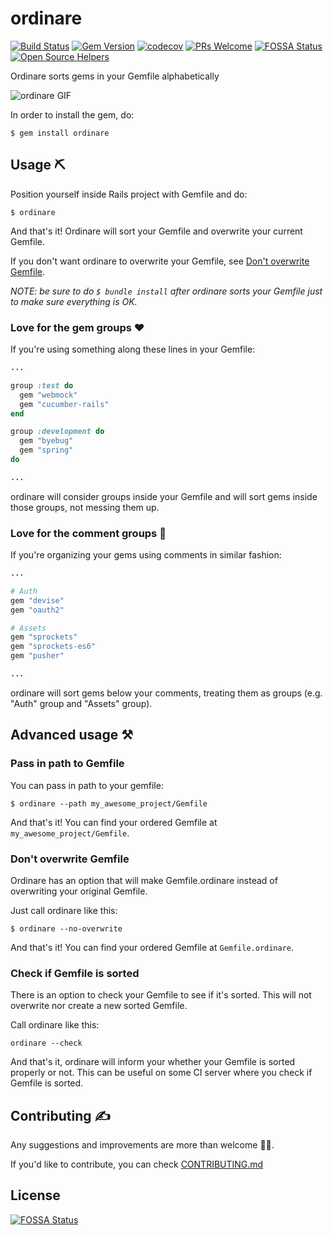 # ordinare

[![Build Status](https://semaphoreci.com/api/v1/nikolalsvk/ordinare/branches/master/shields_badge.svg)](https://semaphoreci.com/nikolalsvk/ordinare)
[![Gem Version](https://badge.fury.io/rb/ordinare.svg)](https://badge.fury.io/rb/ordinare)
[![codecov](https://codecov.io/gh/nikolalsvk/ordinare/branch/master/graph/badge.svg)](https://codecov.io/gh/nikolalsvk/ordinare)
[![PRs Welcome](https://img.shields.io/badge/PRs-welcome-brightgreen.svg)](CONTRIBUTING.md#5-make-a-pull-request)
[![FOSSA Status](https://app.fossa.io/api/projects/git%2Bgithub.com%2Fnikolalsvk%2Fordinare.svg?type=shield)](https://app.fossa.io/projects/git%2Bgithub.com%2Fnikolalsvk%2Fordinare?ref=badge_shield)
[![Open Source Helpers](https://www.codetriage.com/nikolalsvk/ordinare/badges/users.svg)](https://www.codetriage.com/nikolalsvk/ordinare)

Ordinare sorts gems in your Gemfile alphabetically

![ordinare GIF](ordinare.gif)

In order to install the gem, do:

```
$ gem install ordinare
```

## Usage :pick:

Position yourself inside Rails project with Gemfile and do:

```
$ ordinare
```

And that's it!
Ordinare will sort your Gemfile and overwrite your current Gemfile.

If you don't want ordinare to overwrite your Gemfile, see [Don't overwrite Gemfile](#dont-overwrite-gemfile).

_NOTE: be sure to do `$ bundle install` after ordinare sorts your Gemfile just
to make sure everything is OK._

### Love for the gem groups :heart:

If you're using something along these lines in your Gemfile:
```ruby
...

group :test do
  gem "webmock"
  gem "cucumber-rails"
end

group :development do
  gem "byebug"
  gem "spring"
do

...
```
ordinare will consider groups inside your Gemfile and will sort
gems inside those groups, not messing them up.

### Love for the comment groups :green_heart:

If you're organizing your gems using comments in similar fashion:
```ruby
...

# Auth
gem "devise"
gem "oauth2"

# Assets
gem "sprockets"
gem "sprockets-es6"
gem "pusher"

...
```
ordinare will sort gems below your comments, treating them as groups
(e.g. "Auth" group and "Assets" group).

## Advanced usage :hammer_and_pick:

### Pass in path to Gemfile

You can pass in path to your gemfile:

```
$ ordinare --path my_awesome_project/Gemfile
```

And that's it!
You can find your ordered Gemfile at `my_awesome_project/Gemfile`.

### Don't overwrite Gemfile

Ordinare has an option that will make Gemfile.ordinare instead of overwriting
your original Gemfile.

Just call ordinare like this:

```
$ ordinare --no-overwrite
```

And that's it!
You can find your ordered Gemfile at `Gemfile.ordinare`.

### Check if Gemfile is sorted

There is an option to check your Gemfile to see if it's sorted.
This will not overwrite nor create a new sorted Gemfile.

Call ordinare like this:
```
ordinare --check
```

And that's it, ordinare will inform your whether your Gemfile is
sorted properly or not. This can be useful on some CI server
where you check if Gemfile is sorted.

## Contributing :writing_hand:

Any suggestions and improvements are more than welcome :bowing_man:.

If you'd like to contribute, you can check [CONTRIBUTING.md](CONTRIBUTING.md)


## License
[![FOSSA Status](https://app.fossa.io/api/projects/git%2Bgithub.com%2Fnikolalsvk%2Fordinare.svg?type=large)](https://app.fossa.io/projects/git%2Bgithub.com%2Fnikolalsvk%2Fordinare?ref=badge_large)